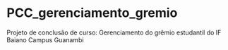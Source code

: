 # PCC_gerenciamento_gremio
Projeto de conclusão de curso: Gerenciamento do grêmio estudantil do IF Baiano Campus Guanambi
